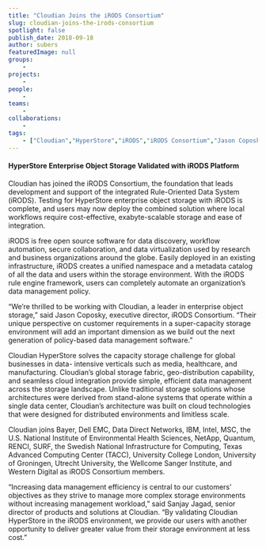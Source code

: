 ```yaml
---
title: "Cloudian Joins the iRODS Consortium"
slug: cloudian-joins-the-irods-consortium
spotlight: false
publish_date: 2018-09-18
author: subers
featuredImage: null
groups:
    - 
projects:
    - 
people:
    - 
teams: 
    - 
collaborations:
    - 
tags:
    - ["Cloudian","HyperStore","iRODS","iRODS Consortium","Jason Coposky"]
---
```

<!-- wp:heading {"level":4} -->
<h4>HyperStore Enterprise Object Storage Validated with iRODS Platform</h4>
<!-- /wp:heading -->

<!-- wp:paragraph -->
<p>Cloudian has joined the iRODS Consortium, the foundation that leads development and support of the integrated Rule-Oriented Data System (iRODS). Testing for HyperStore enterprise object storage with iRODS is complete, and users may now deploy the combined solution where local workflows require cost-effective, exabyte-scalable storage and ease of integration.</p>
<!-- /wp:paragraph -->

<!-- wp:more -->
<!--more-->
<!-- /wp:more -->

<!-- wp:paragraph -->
<p>iRODS is free open source software for data discovery, workflow automation, secure collaboration, and data virtualization used by research and business organizations around the globe. Easily deployed in an existing infrastructure, iRODS creates a unified namespace and a metadata catalog of all the data and users within the storage environment. With the iRODS rule engine framework, users can completely automate an organization’s data management policy.</p>
<!-- /wp:paragraph -->

<!-- wp:paragraph -->
<p>“We’re thrilled to be working with Cloudian, a leader in enterprise object storage,” said Jason Coposky, executive director, iRODS Consortium. “Their unique perspective on customer requirements in a super-capacity storage environment will add an important dimension as we build out the next generation of policy-based data management software.”</p>
<!-- /wp:paragraph -->

<!-- wp:paragraph -->
<p>Cloudian HyperStore solves the capacity storage challenge for global businesses in data- intensive verticals such as media, healthcare, and manufacturing. Cloudian’s global storage fabric, geo-distribution capability, and seamless cloud integration provide simple, efficient data management across the storage landscape. Unlike traditional storage solutions whose architectures were derived from stand-alone systems that operate within a single data center, Cloudian’s architecture was built on cloud technologies that were designed for distributed environments and limitless scale.</p>
<!-- /wp:paragraph -->

<!-- wp:paragraph -->
<p>Cloudian joins Bayer, Dell EMC, Data Direct Networks, IBM, Intel, MSC, the U.S. National Institute of Environmental Health Sciences, NetApp, Quantum, RENCI, SURF, the Swedish National Infrastructure for Computing, Texas Advanced Computing Center (TACC), University College London, University of Groningen, Utrecht University, the Wellcome Sanger Institute, and Western Digital as iRODS Consortium members.</p>
<!-- /wp:paragraph -->

<!-- wp:paragraph -->
<p>“Increasing data management efficiency is central to our customers’ objectives as they strive to manage more complex storage environments without increasing management workload,” said Sanjay Jagad, senior director of products and solutions at Cloudian. “By validating Cloudian HyperStore in the iRODS environment, we provide our users with another opportunity to deliver greater value from their storage environment at less cost.”</p>
<!-- /wp:paragraph -->
